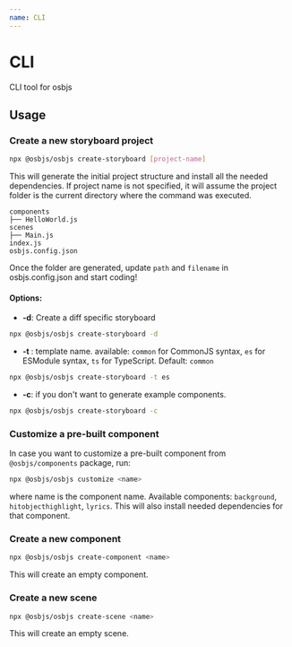 ```yaml
---
name: CLI
---
```


# CLI
CLI tool for osbjs

## Usage
### Create a new storyboard project 
```bash
npx @osbjs/osbjs create-storyboard [project-name]
```
This will generate the initial project structure and install all the needed dependencies.
If project name is not specified, it will assume the project folder is the current directory where the command was executed.
```
components
├── HelloWorld.js
scenes
├── Main.js
index.js
osbjs.config.json
```
Once the folder are generated, update `path` and `filename` in osbjs.config.json and start coding!

#### Options:
- **-d**: Create a diff specific storyboard
```bash
npx @osbjs/osbjs create-storyboard -d
```
- **-t <template-name>**: template name. available: `common` for CommonJS syntax, `es` for ESModule syntax, `ts` for TypeScript. Default: `common`
```bash
npx @osbjs/osbjs create-storyboard -t es
```
- **-c**: if you don't want to generate example components.
```bash
npx @osbjs/osbjs create-storyboard -c
```
### Customize a pre-built component
In case you want to customize a pre-built component from `@osbjs/components` package, run:
```bash
npx @osbjs/osbjs customize <name>
```
where name is the component name. Available components: `background`, `hitobjecthighlight`, `lyrics`. This will also install needed dependencies for that component.

### Create a new component
```bash
npx @osbjs/osbjs create-component <name>
```
This will create an empty component.

### Create a new scene
```bash
npx @osbjs/osbjs create-scene <name>
```
This will create an empty scene.
